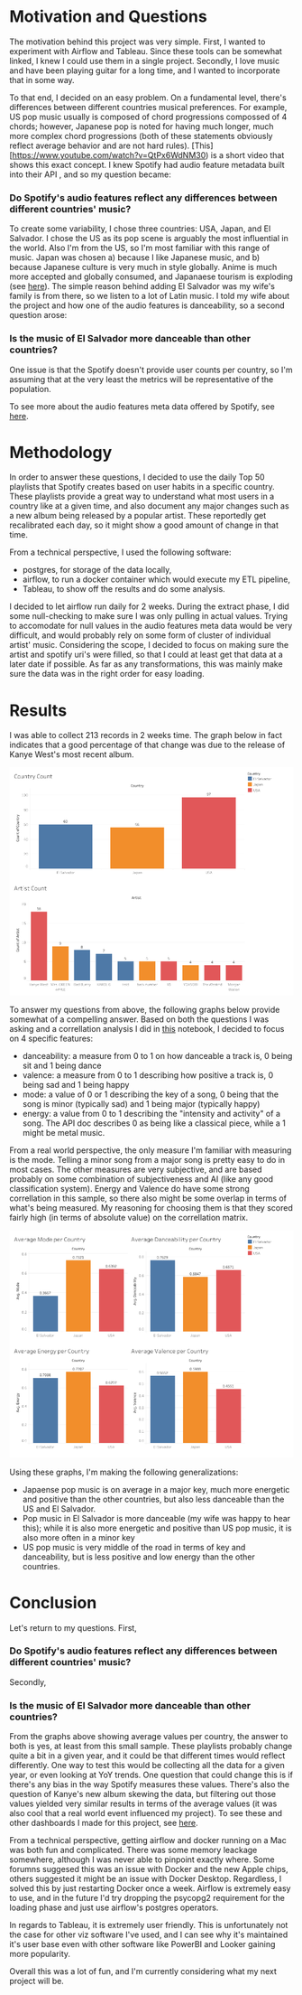 # Motivation and Questions
The motivation behind this project was very simple. First, I wanted to experiment with Airflow and Tableau. Since these tools can be somewhat linked, I knew I could use them in a single project. Secondly, I love music and have been playing guitar for a long time, and I wanted to incorporate that in some way.

To that end, I decided on an easy problem. On a fundamental level, there's differences between different countries musical preferences. For example, US pop music usually is composed of chord progressions compossed of 4 chords; however, Japanese pop is noted for having much longer, much more complex chord progressions (both of these statements obviously reflect average behavior and are not hard rules). [This][https://www.youtube.com/watch?v=QtPx6WdNM30) is a short video that shows this exact concept. I knew Spotify had audio feature metadata built into their API , and so my question became:

### Do Spotify's audio features reflect any differences between different countries' music?

To create some variability, I chose three countries: USA, Japan, and El Salvador. I chose the US as its pop scene is arguably the most influential in the world. Also I'm from the US, so I'm most familiar with this range of music. Japan was chosen a) because I like Japanese music, and b) because Japanese culture is very much in style globally. Anime is much more accepted and globally consumed, and Japanaese tourism is exploding (see [here](https://www.tourism.jp/en/tourism-database/stats/)). The simple reason behind adding El Salvador was my wife's family is from there, so we listen to a lot of Latin music. I told my wife about the project and how one of the audio features is danceability, so a second question arose:

### Is the music of El Salvador more danceable than other countries?

One issue is that the Spotify doesn't provide user counts per country, so I'm assuming that at the very least the metrics will be representative of the population.

To see more about the audio features meta data offered by Spotify, see [here](https://developer.spotify.com/documentation/web-api/reference/get-audio-features).

# Methodology

In order to answer these questions, I decided to use the daily Top 50 playlists that Spotify creates based on user habits in a specific country. These playlists provide a great way to understand what most users in a country like at a given time, and also document any major changes such as a new album being released by a popular artist. These reportedly get recalibrated each day, so it might show a good amount of change in that time.

From a technical perspective, I used the following software:

- postgres, for storage of the data locally,
- airflow, to run a docker container which would execute my ETL pipeline,
- Tableau, to show off the results and do some analysis.

I decided to let airflow run daily for 2 weeks. During the extract phase, I did some null-checking to make sure I was only pulling in actual values. Trying to accomodate for null values in the audio features meta data would be very difficult, and would probably rely on some form of cluster of individual artist' music. Considering the scope, I decided to focus on making sure the artist and spotify uri's were filled, so that I could at least get that data at a later date if possible. As far as any transformations, this was mainly make sure the data was in the right order for easy loading. 

# Results

I was able to collect 213 records in 2 weeks time. The graph below in fact indicates that a good percentage of that change was due to the release of Kanye West's most recent album.

![Country/Artist Counts](<images/Spotify Records Counts.png>)

To answer my questions from above, the following graphs below provide somewhat of a compelling answer. Based on both the questions I was asking and a correllation analysis I did in [this](https://github.com/PJ6451/spotify_project/blob/main/genre_correllation_study.ipynb) notebook, I decided to focus on 4 specific features:

- danceability: a measure from 0 to 1 on how danceable a track is, 0 being sit and 1 being dance
- valence: a measure from 0 to 1 describing how positive a track is, 0 being sad and 1 being happy
- mode: a value of 0 or 1 describing the key of a song, 0 being that the song is minor (typically sad) and 1 being major (typically happy)
- energy: a value from 0 to 1 describing the "intensity and activity" of a song. The API doc describes 0 as being like a classical piece, while a 1 might be metal music.

From a real world perspective, the only measure I'm familiar with measuring is the mode. Telling a minor song from a major song is pretty easy to do in most cases. The other measures are very subjective, and are based probably on some combination of subjectiveness and AI (like any good classification system). Energy and Valence do have some strong correllation in this sample, so there also might be some overlap in terms of what's being measured. My reasoning for choosing them is that they scored fairly high (in terms of absolute value) on the correllation matrix.

![alt text](<images/Spotify Records Average Feature Value by Country.png>)

Using these graphs, I'm making the following generalizations:

- Japaense pop music is on average in a major key, much more energetic and positive than the other countries, but also less danceable than the US and El Salvador.
- Pop music in El Salvador is more danceable (my wife was happy to hear this); while it is also more energetic and positive than US pop music, it is also more often in a minor key
- US pop music is very middle of the road in terms of key and danceability, but is less positive and low energy than the other countries.

# Conclusion

Let's return to my questions. First,

### Do Spotify's audio features reflect any differences between different countries' music?

Secondly,

### Is the music of El Salvador more danceable than other countries?

From the graphs above showing average values per country, the answer to both is yes, at least from this small sample. These playlists probably change quite a bit in a given year, and it could be that different times would reflect differently. One way to test this would be collecting all the data for a given year, or even looking at YoY trends. One question that could change this is if there's any bias in the way Spotify measures these values. There's also the question of Kanye's new album skewing the data, but filtering out those values yielded very similar results in terms of the average values (it was also cool that a real world event influenced my project). To see these and other dashboards I made for this project, see [here](https://public.tableau.com/app/profile/michael.johnson5530/vizzes). 

From a technical perspective, getting airflow and docker running on a Mac was both fun and complicated. There was some memory leackage somewhere, although I was never able to pinpoint exactly where. Some forumns suggesed this was an issue with Docker and the new Apple chips, others suggested it might be an issue with Docker Desktop. Regardless, I solved this by just restarting Docker once a week. Airflow is extremely easy to use, and in the future I'd try dropping the psycopg2 requirement for the loading phase and just use airflow's postgres operators.

In regards to Tableau, it is extremely user friendly. This is unfortunately not the case for other viz software I've used, and I can see why it's maintained it's user base even with other software like PowerBI and Looker gaining more popularity.

Overall this was a lot of fun, and I'm currently considering what my next project will be.